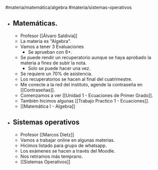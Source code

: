 #materia/matemática/algebra #materia/sistemas-operativos 

- ## Matemáticas.
	- Profesor [[Álvaro Saldivia]]
	- La materia es "Algebra".
	- Vamos a tener 3 Evaluaciones
	    - Se aprueban con 6+.
	- Se puede rendir un recuperatorio aunque se haya aprobado la materia a fines de subir la nota.
	    - Solo se puede hacer una vez.
	- Se requiere un 70% de asistencia.
	- Los recuperatorios se hacen al final del cuatrimestre.
	- Me conecte a la red del instituto, agende la contraseña en [[Contraseñas]].
	- Comenzamos a ver [[Unidad 1 - Ecuaciones de Primer Grado]].
	- También hicimos algunas [[Trabajo Practico 1 - Ecuaciones]].
	- [[Matemática I - Algebra]]
- ## Sistemas operativos
	- Profesor [[Marcos Dietz]]
	- Vamos a trabajar online en algunas materias.
	- Hicimos listado para grupo de whatsapp.
	- Los exámenes se hacen a través del Moodle.
	- Nos retiramos más temprano.
	- [[Sistemas Operativos]]
